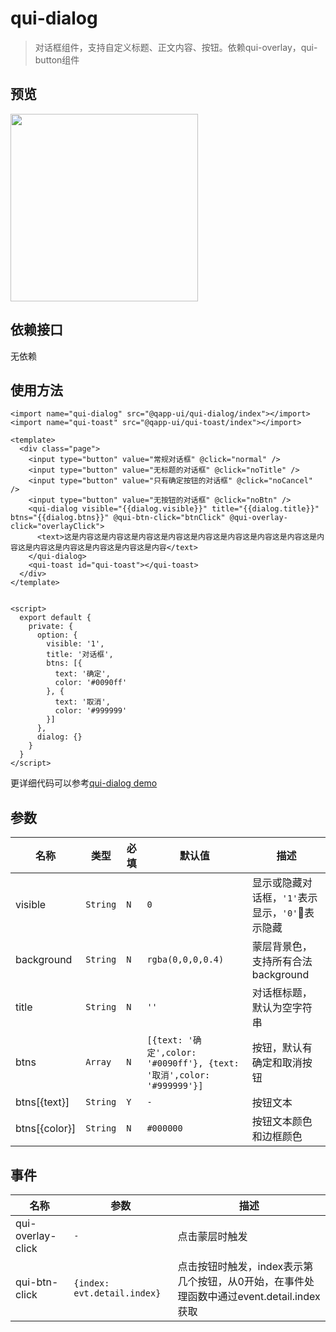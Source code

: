 # qui-dialog

> 对话框组件，支持自定义标题、正文内容、按钮。依赖qui-overlay，qui-button组件

## 预览
<img src="https://qapp-ui.github.io/qapp-ui/docs/assets/qui-dialog.gif" width="300"/>

## 依赖接口

无依赖

## 使用方法

```ux
<import name="qui-dialog" src="@qapp-ui/qui-dialog/index"></import>
<import name="qui-toast" src="@qapp-ui/qui-toast/index"></import>

<template>
  <div class="page">
    <input type="button" value="常规对话框" @click="normal" />
    <input type="button" value="无标题的对话框" @click="noTitle" />
    <input type="button" value="只有确定按钮的对话框" @click="noCancel" />
    <input type="button" value="无按钮的对话框" @click="noBtn" />
    <qui-dialog visible="{{dialog.visible}}" title="{{dialog.title}}" btns="{{dialog.btns}}" @qui-btn-click="btnClick" @qui-overlay-click="overlayClick">
      <text>这是内容这是内容这是内容这是内容这是内容这是内容这是内容这是内容这是内容这是内容这是内容这是内容这是内容这是内容</text>
    </qui-dialog>
    <qui-toast id="qui-toast"></qui-toast>
  </div>
</template>


<script>
  export default {
    private: {
      option: {
        visible: '1',
        title: '对话框',
        btns: [{
          text: '确定',
          color: '#0090ff'
        }, {
          text: '取消',
          color: '#999999'
        }]
      },
      dialog: {}
    }
  }
</script>
```

更详细代码可以参考[qui-dialog demo](https://github.com/qapp-ui/qapp-ui/blob/master/src/Dialog/index.ux)

## 参数

| 名称 | 类型 | 必填 | 默认值 | 描述 |
|------------|------------|--------|-----|-----|
| visible | `String` | `N` | `0` |显示或隐藏对话框，`'1'`表示显示，`'0'`表示隐藏 |
| background | `String` | `N` | `rgba(0,0,0,0.4)` |蒙层背景色，支持所有合法background |
| title | `String` | `N` | `''` | 对话框标题，默认为空字符串 |
| btns | `Array` | `N` | `[{text: '确定',color: '#0090ff'}, {text: '取消',color: '#999999'}]` | 按钮，默认有确定和取消按钮 |
| btns[{text}] | `String` | `Y` | `-` | 按钮文本 |
| btns[{color}] | `String` | `N` | `#000000` | 按钮文本颜色和边框颜色 |


## 事件

| 名称 | 参数 | 描述 |
|----------|------------|--------|
| qui-overlay-click | `-` | 点击蒙层时触发 |
| qui-btn-click| `{index: evt.detail.index}` | 点击按钮时触发，index表示第几个按钮，从0开始，在事件处理函数中通过event.detail.index获取 |
